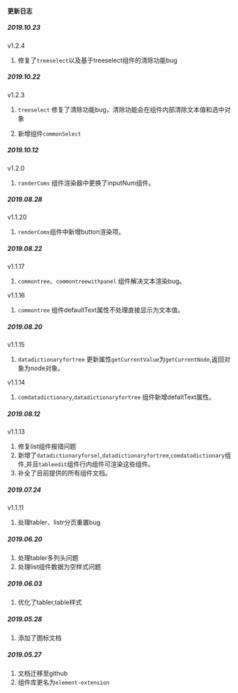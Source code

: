 <!--
 * @Description: 未描述
 * @Author: danielmlc
 * @Date: 2019-08-22 11:35:09
 * @LastEditTime: 2019-10-23 18:51:29
 -->
#### 更新日志

##### 2019.10.23

v1.2.4
1.  修复了`treeselect`以及基于treeselect组件的清除功能bug

##### 2019.10.22

v1.2.3
1. `treeselect` 修复了清除功能bug，清除功能会在组件内部清除文本值和选中对象

2. 新增组件`commonSelect`

##### 2019.10.12

v1.2.0
1. `randerComs` 组件渲染器中更换了inputNum组件。

##### 2019.08.28

v1.1.20
1. `renderComs`组件中新增button渲染项。


##### 2019.08.22
v1.1.17
1. `commontree`、`commontreewithpanel` 组件解决文本渲染bug。


v1.1.16
1. `commontree` 组件defaultText属性不处理直接显示为文本值。



##### 2019.08.20

v1.1.15
1. `datadictionaryfortree` 更新属性`getCurrentValue`为`getCurrentNode`,返回对象为node对象。

v1.1.14
1. `comdatadictionary`,`datadictionaryfortree` 组件新增defaltText属性。

##### 2019.08.12
v1.1.13
1. 修复list组件报错问题
2. 新增了`datadictionaryforsel`,`datadictionaryfortree`,`comdatadictionary`组件,并且`tableedit`组件行内组件可渲染这些组件。
3. 补全了目前提供的所有组件文档。

##### 2019.07.24
v1.1.11
1. 处理tabler、listr分页重置bug

##### 2019.06.20

1. 处理tabler多列头问题
2. 处理list组件数据为空样式问题

##### 2019.06.03

1. 优化了tabler,table样式

##### 2019.05.28

1. 添加了图标文档


##### 2019.05.27

1. 文档迁移至github
2. 组件库更名为`element-extension`




